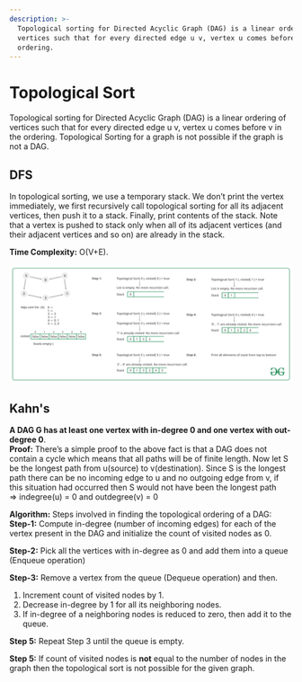 ```yaml
---
description: >-
  Topological sorting for Directed Acyclic Graph (DAG) is a linear ordering of
  vertices such that for every directed edge u v, vertex u comes before v in the
  ordering.
---
```


# Topological Sort

Topological sorting for Directed Acyclic Graph \(DAG\) is a linear ordering of vertices such that for every directed edge u v, vertex u comes before v in the ordering. Topological Sorting for a graph is not possible if the graph is not a DAG.

## DFS

In topological sorting, we use a temporary stack. We don’t print the vertex immediately, we first recursively call topological sorting for all its adjacent vertices, then push it to a stack. Finally, print contents of the stack. Note that a vertex is pushed to stack only when all of its adjacent vertices \(and their adjacent vertices and so on\) are already in the stack. 

 **Time Complexity:** O\(V+E\). 

![illustration of DFS in topological sorting](../../.gitbook/assets/image.png)

## Kahn's



**A DAG G has at least one vertex with in-degree 0 and one vertex with out-degree 0**.  
**Proof:** There’s a simple proof to the above fact is that a DAG does not contain a cycle which means that all paths will be of finite length. Now let S be the longest path from u\(source\) to v\(destination\). Since S is the longest path there can be no incoming edge to u and no outgoing edge from v, if this situation had occurred then S would not have been the longest path  
 =&gt; indegree\(u\) = 0 and outdegree\(v\) = 0

**Algorithm:** Steps involved in finding the topological ordering of a DAG:  
**Step-1:** Compute in-degree \(number of incoming edges\) for each of the vertex present in the DAG and initialize the count of visited nodes as 0.

**Step-2:** Pick all the vertices with in-degree as 0 and add them into a queue \(Enqueue operation\)

**Step-3:** Remove a vertex from the queue \(Dequeue operation\) and then.

1. Increment count of visited nodes by 1.
2. Decrease in-degree by 1 for all its neighboring nodes.
3. If in-degree of a neighboring nodes is reduced to zero, then add it to the queue.

**Step 5:** Repeat Step 3 until the queue is empty.

**Step 5:** If count of visited nodes is **not** equal to the number of nodes in the graph then the topological sort is not possible for the given graph.

